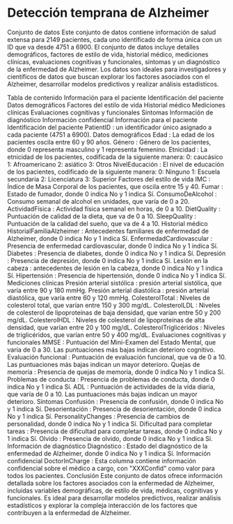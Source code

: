 # Detección temprana de Alzheimer

Conjunto de datos
Este conjunto de datos contiene información de salud extensa para 2149 pacientes, cada uno identificado de forma única con un ID que va desde 4751 a 6900. El conjunto de datos incluye detalles demográficos, factores de estilo de vida, historial médico, mediciones clínicas, evaluaciones cognitivas y funcionales, síntomas y un diagnóstico de la enfermedad de Alzheimer. Los datos son ideales para investigadores y científicos de datos que buscan explorar los factores asociados con el Alzheimer, desarrollar modelos predictivos y realizar análisis estadísticos.

Tabla de contenido
Información para el paciente
Identificación del paciente
Datos demográficos
Factores del estilo de vida
Historial médico
Mediciones clínicas
Evaluaciones cognitivas y funcionales
Síntomas
Información de diagnóstico
Información confidencial
Información para el paciente
Identificación del paciente
PatientID : un identificador único asignado a cada paciente (4751 a 6900).
Datos demográficos
Edad : La edad de los pacientes oscila entre 60 y 90 años.
Género : Género de los pacientes, donde 0 representa masculino y 1 representa femenino.
Etnicidad : La etnicidad de los pacientes, codificada de la siguiente manera:
0: caucásico
1: Afroamericano
2: asiático
3: Otros
NivelEducación : El nivel de educación de los pacientes, codificado de la siguiente manera:
0: Ninguno
1: Escuela secundaria
2: Licenciatura
3: Superior
Factores del estilo de vida
IMC : Índice de Masa Corporal de los pacientes, que oscila entre 15 y 40.
Fumar : Estado de fumador, donde 0 indica No y 1 indica Sí.
ConsumoDeAlcohol : Consumo semanal de alcohol en unidades, que varía de 0 a 20.
ActividadFísica : Actividad física semanal en horas, de 0 a 10.
DietQuality : Puntuación de calidad de la dieta, que va de 0 a 10.
SleepQuality : Puntuación de la calidad del sueño, que va de 4 a 10.
Historial médico
HistorialFamiliaAlzheimer : Antecedentes familiares de enfermedad de Alzheimer, donde 0 indica No y 1 indica Sí.
EnfermedadCardiovascular : Presencia de enfermedad cardiovascular, donde 0 indica No y 1 indica Sí.
Diabetes : Presencia de diabetes, donde 0 indica No y 1 indica Sí.
Depresión : Presencia de depresión, donde 0 indica No y 1 indica Sí.
Lesión en la cabeza : antecedentes de lesión en la cabeza, donde 0 indica No y 1 indica Sí.
Hipertensión : Presencia de hipertensión, donde 0 indica No y 1 indica Sí.
Mediciones clínicas
Presión arterial sistólica : presión arterial sistólica, que varía entre 90 y 180 mmHg.
Presión arterial diastólica : presión arterial diastólica, que varía entre 60 y 120 mmHg.
ColesterolTotal : Niveles de colesterol total, que varían entre 150 y 300 mg/dL.
ColesterolLDL : Niveles de colesterol de lipoproteínas de baja densidad, que varían entre 50 y 200 mg/dL.
ColesterolHDL : Niveles de colesterol de lipoproteínas de alta densidad, que varían entre 20 y 100 mg/dL.
ColesterolTriglicéridos : Niveles de triglicéridos, que varían entre 50 y 400 mg/dL.
Evaluaciones cognitivas y funcionales
MMSE : Puntuación del Mini-Examen del Estado Mental, que varía de 0 a 30. Las puntuaciones más bajas indican deterioro cognitivo.
Evaluación funcional : Puntuación de evaluación funcional, que va de 0 a 10. Las puntuaciones más bajas indican un mayor deterioro.
Quejas de memoria : Presencia de quejas de memoria, donde 0 indica No y 1 indica Sí.
Problemas de conducta : Presencia de problemas de conducta, donde 0 indica No y 1 indica Sí.
ADL : Puntuación de actividades de la vida diaria, que varía de 0 a 10. Las puntuaciones más bajas indican un mayor deterioro.
Síntomas
Confusión : Presencia de confusión, donde 0 indica No y 1 indica Sí.
Desorientación : Presencia de desorientación, donde 0 indica No y 1 indica Sí.
PersonalityChanges : Presencia de cambios de personalidad, donde 0 indica No y 1 indica Sí.
Dificultad para completar tareas : Presencia de dificultad para completar tareas, donde 0 indica No y 1 indica Sí.
Olvido : Presencia de olvido, donde 0 indica No y 1 indica Sí.
Información de diagnóstico
Diagnóstico : Estado del diagnóstico de la enfermedad de Alzheimer, donde 0 indica No y 1 indica Sí.
Información confidencial
DoctorInCharge : Esta columna contiene información confidencial sobre el médico a cargo, con "XXXConfid" como valor para todos los pacientes.
Conclusión
Este conjunto de datos ofrece información detallada sobre los factores asociados con la enfermedad de Alzheimer, incluidas variables demográficas, de estilo de vida, médicas, cognitivas y funcionales. Es ideal para desarrollar modelos predictivos, realizar análisis estadísticos y explorar la compleja interacción de los factores que contribuyen a la enfermedad de Alzheimer.
